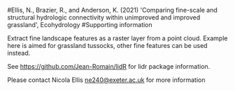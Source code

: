 #Ellis, N., Brazier, R., and Anderson, K. (2021) 'Comparing fine-scale and structural hydrologic connectivity within unimproved and improved grassland', Ecohydrology
#Supporting information

Extract fine landscape features as a raster layer from a point cloud.
Example here is aimed for grassland tussocks, other fine features can be used instead. 

See https://github.com/Jean-Romain/lidR for lidr package information.

Please contact Nicola Ellis ne240@exeter.ac.uk for more information
